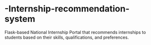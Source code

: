 # -Internship-recommendation-system
Flask-based National Internship Portal that recommends internships to students based on their skills, qualifications, and preferences.
